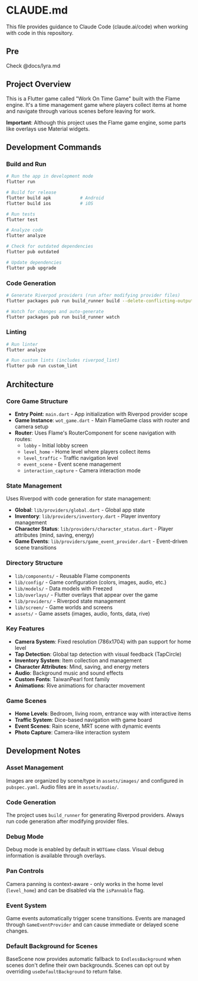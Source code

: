 # CLAUDE.md

This file provides guidance to Claude Code (claude.ai/code) when working with code in this repository.

## Pre

Check @docs/lyra.md

## Project Overview

This is a Flutter game called "Work On Time Game" built with the Flame engine. It's a time management game where players collect items at home and navigate through various scenes before leaving for work.

**Important**: Although this project uses the Flame game engine, some parts like overlays use Material widgets.

## Development Commands

### Build and Run

```bash
# Run the app in development mode
flutter run

# Build for release
flutter build apk           # Android
flutter build ios           # iOS

# Run tests
flutter test

# Analyze code
flutter analyze

# Check for outdated dependencies
flutter pub outdated

# Update dependencies
flutter pub upgrade
```

### Code Generation

```bash
# Generate Riverpod providers (run after modifying provider files)
flutter packages pub run build_runner build --delete-conflicting-outputs

# Watch for changes and auto-generate
flutter packages pub run build_runner watch
```

### Linting

```bash
# Run linter
flutter analyze

# Run custom lints (includes riverpod_lint)
flutter pub run custom_lint
```

## Architecture

### Core Game Structure

- **Entry Point**: `main.dart` - App initialization with Riverpod provider scope
- **Game Instance**: `wot_game.dart` - Main FlameGame class with router and camera setup
- **Router**: Uses Flame's RouterComponent for scene navigation with routes:
  - `lobby` - Initial lobby screen
  - `level_home` - Home level where players collect items
  - `level_traffic` - Traffic navigation level
  - `event_scene` - Event scene management
  - `interaction_capture` - Camera interaction mode

### State Management

Uses Riverpod with code generation for state management:

- **Global**: `lib/providers/global.dart` - Global app state
- **Inventory**: `lib/providers/inventory.dart` - Player inventory management
- **Character Status**: `lib/providers/character_status.dart` - Player attributes (mind, saving, energy)
- **Game Events**: `lib/providers/game_event_provider.dart` - Event-driven scene transitions

### Directory Structure

- `lib/components/` - Reusable Flame components
- `lib/config/` - Game configuration (colors, images, audio, etc.)
- `lib/models/` - Data models with Freezed
- `lib/overlays/` - Flutter overlays that appear over the game
- `lib/providers/` - Riverpod state management
- `lib/screen/` - Game worlds and screens
- `assets/` - Game assets (images, audio, fonts, data, rive)

### Key Features

- **Camera System**: Fixed resolution (786x1704) with pan support for home level
- **Tap Detection**: Global tap detection with visual feedback (TapCircle)
- **Inventory System**: Item collection and management
- **Character Attributes**: Mind, saving, and energy meters
- **Audio**: Background music and sound effects
- **Custom Fonts**: TaiwanPearl font family
- **Animations**: Rive animations for character movement

### Game Scenes

- **Home Levels**: Bedroom, living room, entrance way with interactive items
- **Traffic System**: Dice-based navigation with game board
- **Event Scenes**: Rain scene, MRT scene with dynamic events
- **Photo Capture**: Camera-like interaction system

## Development Notes

### Asset Management

Images are organized by scene/type in `assets/images/` and configured in `pubspec.yaml`. Audio files are in `assets/audio/`.

### Code Generation

The project uses `build_runner` for generating Riverpod providers. Always run code generation after modifying provider files.

### Debug Mode

Debug mode is enabled by default in `WOTGame` class. Visual debug information is available through overlays.

### Pan Controls

Camera panning is context-aware - only works in the home level (`level_home`) and can be disabled via the `isPannable` flag.

### Event System

Game events automatically trigger scene transitions. Events are managed through `GameEventProvider` and can cause immediate or delayed scene changes.

### Default Background for Scenes

BaseScene now provides automatic fallback to `EndlessBackground` when scenes don't define their own backgrounds. Scenes can opt out by overriding `useDefaultBackground` to return false.
